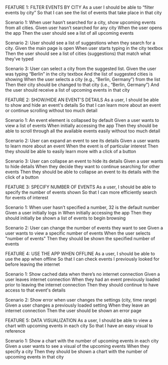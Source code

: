 FEATURE 1: FILTER EVENTS BY CITY
    As a user
    I should be able to “filter events by city”
    So that I can see the list of events that take place in that city

Scenario 1: When user hasn’t searched for a city, show upcoming events from all cities.
    Given user hasn’t searched for any city
    When the user opens the app
    Then the user should see a list of all upcoming events
    
Scenario 2: User should see a list of suggestions when they search for a city.
    Given the main page is open
    When user starts typing in the city textbox
    Then the user should see a list of cities (suggestions) that match what they’ve typed

Scenario 3: User can select a city from the suggested list.
    Given the user was typing “Berlin” in the city textbox
    And the list of suggested cities is showing
    When the user selects a city (e.g., “Berlin, Germany”) from the list
    Then their city should be changed to that city (i.e., “Berlin, Germany”)
    And the user should receive a list of upcoming events in that city

FEATURE 2: SHOW/HIDE AN EVENT'S DETAILS
    As a user,
    I should be able to show and hide an event's details
    So that I can learn more about an event or continue scrolling without too much detail

Scenario 1: An event element is collapsed by default
    Given a user wants to view a list of events
    When initially accessing the app
    Then they should be able to scroll through all the available events easily without too much detail

Scenario 2: User can expand an event to see its details
    Given a user wants to learn more about an event
    When the event is of particular interest
    Then they should be able to easily learn more with a click of a button

Scenario 3: User can collapse an event to hide its details
    Given a user wants to hide details
    When they decide they want to continue searching for other events
    Then they should be able to collapse an event to its details with the click of a button


FEATURE 3: SPECIFY NUMBER OF EVENTS
    As a user,
    I should be able to specify the number of events shown
    So that I can more efficiently search for events of interest

Scenario 1: When user hasn’t specified a number, 32 is the default number
    Given a user initially logs in
    When initially accessing the app
    Then they should initially be shown a list of events to begin browsing

Scenario 2: User can change the number of events they want to see
    Given a user wants to view a specific number of events 
    When the user selects "number of events"
    Then they should be shown the specified number of events


FEATURE 4: USE THE APP WHEN OFFLINE
    As a user,
    I should be able to use the app when offline
    So that I can check events I previously looked for before leaving the internet

Scenario 1: Show cached data when there’s no internet connection
    Given a user leaves internet connection
    When they had an event previously loaded prior to leaving the internet connection
    Then they should continue to have access to that event's details

Scenario 2: Show error when user changes the settings (city, time range)
    Given a user changes a previously loaded setting
    When they leave an internet connection
    Then the user should be shown an error page


FEATURE 5: DATA VISUALIZATION
    As a user,
    I should be able to view a chart with upcoming events in each city
    So that I have an easy visual to reference

Scenario 1: Show a chart with the number of upcoming events in each city
    Given a user wants to see a visual of the upcoming events
    When they specify a city
    Then they should be shown a chart with the number of upcoming events in that city


